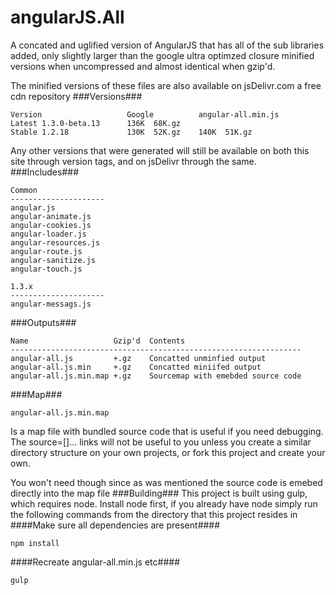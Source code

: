 angularJS.All
=============
A concated and uglified version of AngularJS that has all of the sub libraries added, only slightly larger than the google ultra optimzed closure minified versions when uncompressed and almost identical when gzip'd. 

The minified versions of these files are also available on jsDelivr.com a free cdn repository 
###Versions###
```
Version                   Google          angular-all.min.js 
Latest 1.3.0-beta.13      136K  68K.gz              
Stable 1.2.18             130K  52K.gz    140K  51K.gz
```
Any other versions that were generated will still be available on both this site through version tags, and on jsDelivr through the same. 
###Includes###
``` 
Common
---------------------
angular.js
angular-animate.js
angular-cookies.js
angular-loader.js
angular-resources.js
angular-route.js
angular-sanitize.js
angular-touch.js

1.3.x
---------------------
angular-messags.js

```
###Outputs###
```
Name                   Gzip'd  Contents
-----------------------------------------------------------------
angular-all.js         +.gz    Concatted unminfied output 
angular-all.js.min     +.gz    Concatted miniifed output   
angular-all.js.min.map +.gz    Sourcemap with emebded source code 
```
###Map###
```
angular-all.js.min.map
```
Is a map file with bundled source code that is useful if you need debugging. The source=[]... links will not be useful to you unless you create a similar directory structure on your own projects, or fork this project and create your own.

You won't need though since as was mentioned the source code is emebed directly into the map file
###Building###
This project is built using gulp, which requires node.  Install node first, if you already have node simply run the following commands from the directory that this project resides in 
####Make sure all dependencies are present####
```
npm install
```
####Recreate angular-all.min.js etc####
```
gulp 
```

